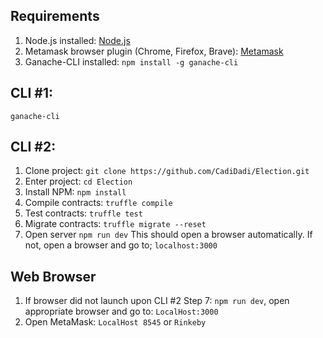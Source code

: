 


## Requirements
1. Node.js installed: [Node.js](https://nodejs.org/en/)
2. Metamask browser plugin (Chrome, Firefox, Brave): [Metamask](https://metamask.io/)
3. Ganache-CLI installed: ```npm install -g ganache-cli```

## CLI #1:
```ganache-cli```

## CLI #2: 
1. Clone project: ```git clone https://github.com/CadiDadi/Election.git```
2. Enter project: ```cd Election```
3. Install NPM: ```npm install```
4. Compile contracts: ```truffle compile```
5. Test contracts: ```truffle test```
6. Migrate contracts: ```truffle migrate --reset```
7. Open server ```npm run dev```  This should open a browser automatically. If not, open a browser and go to; ```localhost:3000```

## Web Browser
1. If browser did not launch upon CLI #2 Step 7: ```npm run dev```, open appropriate browser and go to: ```LocalHost:3000```
2. Open MetaMask: ```LocalHost 8545``` or ```Rinkeby```


